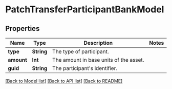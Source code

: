 # PatchTransferParticipantBankModel

## Properties
Name | Type | Description | Notes
------------ | ------------- | ------------- | -------------
**type** | **String** | The type of participant. | 
**amount** | **Int** | The amount in base units of the asset. | 
**guid** | **String** | The participant&#39;s identifier. | 

[[Back to Model list]](../README.md#documentation-for-models) [[Back to API list]](../README.md#documentation-for-api-endpoints) [[Back to README]](../README.md)


